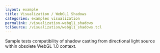 ```yaml
---
layout: example
title: Visualization / WebGL1 Shadows
categories: examples visualization
permalink: /visualization-webgl1_shadows
tclSource: /visualization/webgl1_shadows.tcl
---
```


Sample tests compatibility of shadow casting from directional light source within obsolete WebGL 1.0 context.
